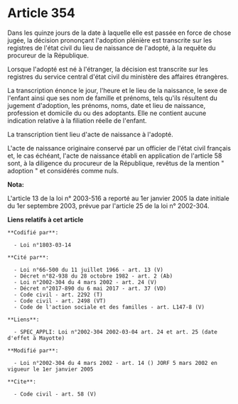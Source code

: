 # Article 354

Dans les quinze jours de la date à laquelle elle est passée en force de chose jugée, la décision prononçant l'adoption
plénière est transcrite sur les registres de l'état civil du lieu de naissance de l'adopté, à la requête du procureur de la
République. 

Lorsque l'adopté est né à l'étranger, la décision est transcrite sur les registres du service central d'état civil du
ministère des affaires étrangères. 

La transcription énonce le jour, l'heure et le lieu de la naissance, le sexe de l'enfant ainsi que ses nom de famille et
prénoms, tels qu'ils résultent du jugement d'adoption, les prénoms, noms, date et lieu de naissance, profession et domicile
du ou des adoptants. Elle ne contient aucune indication relative à la filiation réelle de l'enfant. 

La transcription tient lieu d'acte de naissance à l'adopté.

L'acte de naissance originaire conservé par un officier de l'état civil français et, le cas échéant, l'acte de naissance
établi en application de l'article 58 sont, à la diligence du procureur de la République, revêtus de la mention " adoption "
et considérés comme nuls.

**Nota:**

L'article 13 de la loi n° 2003-516 a reporté au 1er janvier 2005 la date initiale du 1er septembre 2003, prévue par l'article
25 de la loi n° 2002-304.

**Liens relatifs à cet article**

	**Codifié par**:

	  - Loi n°1803-03-14

	**Cité par**:

	  - Loi n°66-500 du 11 juillet 1966 - art. 13 (V)
	  - Décret n°82-938 du 28 octobre 1982 - art. 2 (Ab)
	  - Loi n°2002-304 du 4 mars 2002 - art. 24 (V)
	  - Décret n°2017-890 du 6 mai 2017 - art. 37 (VD)
	  - Code civil - art. 2292 (T)
	  - Code civil - art. 2498 (VT)
	  - Code de l'action sociale et des familles - art. L147-8 (V)

	**Liens**:

	  - SPEC_APPLI: Loi n°2002-304 2002-03-04 art. 24 et art. 25 (date d'effet à Mayotte)

	**Modifié par**:

	  - Loi n°2002-304 du 4 mars 2002 - art. 14 () JORF 5 mars 2002 en vigueur le 1er janvier 2005

	**Cite**:

	  - Code civil - art. 58 (V)
